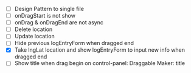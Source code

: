   * [ ] Design Pattern to single file
  * [ ] onDragStart is not show
  * [ ] onDrag & onDragEnd are not async
  * [ ] Delete location
  * [ ] Update location
  * [ ] Hide previous logEntryForm when dragged end
  * [x] Take lngLat location and show logEntryForm to input new info when dragged end
  * [ ] Show title when drag begin on control-panel: Draggable Maker: title
